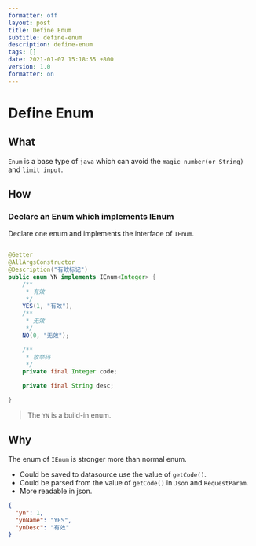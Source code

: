 ```yaml
---
formatter: off
layout: post
title: Define Enum 
subtitle: define-enum 
description: define-enum 
tags: [] 
date: 2021-01-07 15:18:55 +800 
version: 1.0
formatter: on
---
```


# Define Enum

## What

`Enum` is a base type of `java` which can avoid the `magic number(or String)` and `limit input`.

## How

### Declare an Enum which implements IEnum

Declare one enum and implements the interface of `IEnum`.

```java

@Getter
@AllArgsConstructor
@Description("有效标记")
public enum YN implements IEnum<Integer> {
    /**
     * 有效
     */
    YES(1, "有效"),
    /**
     * 无效
     */
    NO(0, "无效");

    /**
     * 枚举码
     */
    private final Integer code;

    private final String desc;

}
```

> The `YN` is a build-in enum.

## Why

The enum of `IEnum` is stronger more than normal enum.

* Could be saved to datasource use the value of `getCode()`.
* Could be parsed from the value of `getCode()` in `Json` and `RequestParam`.
* More readable in json.

```json
{
  "yn": 1,
  "ynName": "YES",
  "ynDesc": "有效"
}
```